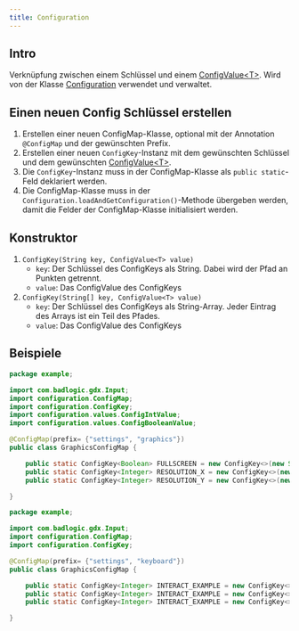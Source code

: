 ```yaml
---
title: Configuration
---
```


## Intro

Verknüpfung zwischen einem Schlüssel und einem [ConfigValue\<T>](./ConfigValue.md). Wird von der Klasse [Configuration](./Configuration.md) verwendet und verwaltet.

## Einen neuen Config Schlüssel erstellen

1. Erstellen einer neuen ConfigMap-Klasse, optional mit der Annotation `@ConfigMap` und der gewünschten Prefix.
2. Erstellen einer neuen `ConfigKey`-Instanz mit dem gewünschten Schlüssel und dem gewünschten [ConfigValue\<T>](./ConfigValue.md).
3. Die `ConfigKey`-Instanz muss in der ConfigMap-Klasse als `public static`-Feld deklariert werden.
4. Die ConfigMap-Klasse muss in der `Configuration.loadAndGetConfiguration()`-Methode übergeben werden, damit die Felder der ConfigMap-Klasse initialisiert werden.

## Konstruktor

1. `ConfigKey(String key, ConfigValue<T> value)`
    - `key`: Der Schlüssel des ConfigKeys als String. Dabei wird der Pfad an Punkten getrennt.
    - `value`: Das ConfigValue des ConfigKeys
2. `ConfigKey(String[] key, ConfigValue<T> value)`
    - `key`: Der Schlüssel des ConfigKeys als String-Array. Jeder Eintrag des Arrays ist ein Teil des Pfades.
    - `value`: Das ConfigValue des ConfigKeys

## Beispiele

```java
package example;

import com.badlogic.gdx.Input;
import configuration.ConfigMap;
import configuration.ConfigKey;
import configuration.values.ConfigIntValue;
import configuration.values.ConfigBooleanValue;

@ConfigMap(prefix= {"settings", "graphics"})
public class GraphicsConfigMap {

    public static ConfigKey<Boolean> FULLSCREEN = new ConfigKey<>(new String[] {"fullscreen"}, new ConfigBooleanValue(false));
    public static ConfigKey<Integer> RESOLUTION_X = new ConfigKey<>(new String[] {"resolution", "x"}, new ConfigIntValue(1920));
    public static ConfigKey<Integer> RESOLUTION_Y = new ConfigKey<>(new String[] {"resolution", "y"}, new ConfigIntValue(1080));

}
```

```java
package example;

import com.badlogic.gdx.Input;
import configuration.ConfigMap;
import configuration.ConfigKey;

@ConfigMap(prefix= {"settings", "keyboard"})
public class GraphicsConfigMap {

    public static ConfigKey<Integer> INTERACT_EXAMPLE = new ConfigKey<>("interact", new ConfigIntValueValue(Input.Keys.E));
    public static ConfigKey<Integer> INTERACT_EXAMPLE = new ConfigKey<>("inventory.open", new ConfigIntValueValue(Input.Keys.I));
    public static ConfigKey<Integer> INTERACT_EXAMPLE = new ConfigKey<>("menu.open", new ConfigIntValueValue(Input.Keys.ESC));

}
```

